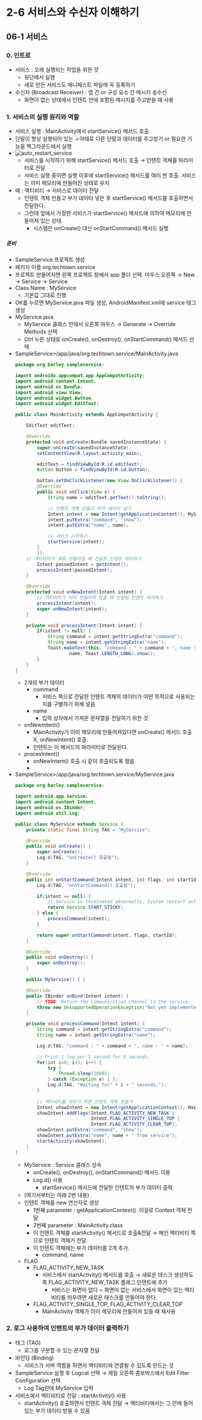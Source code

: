 # 2-6 서비스와 수신자 이해하기
## 06-1 서비스

### 0. 인트로 
* 서비스 : 오래 실행되는 작업을 위한 것
  * 뒷단에서 실행
  * 새로 만든 서비스도 매니페스트 파일에 꼭 등록하기
* 수신자 (Broadcast Receiver) : 앱 간 or 구성 요소 간 메시지 송수신
  * 화면이 없는 상태에서 인텐트 안에 포함된 메시지를 주고받을 때 사용

### 1. 서비스의 실행 원리와 역할
* 서비스 실행 : MainActivity에서 startService() 메서드 호출
* 단말이 항상 실행되어 있는 ㅅ아태로 다른 단말과 데이터를 주고받기 or 필요한 기능을 백그라운드에서 실행
* ![auto_restart_service](image/auto_restart_service.png)
  * 서비스를 시작하기 위해 startService() 메서드 호출 → 인텐트 객체를 파라미터로 전달
  * 서비스 실행 중이면 실행 이후에 startService() 메서드를 여러 번 호출. 서비스는 이미 메모리에 만들어진 상태로 유지
* 예 : 액티비티 → 서비스로 데이터 전달
  * 인텐트 객체 만들고 부가 데이터 넣은 후 startService() 메서드를 호출하면서 전달한다.
  * 그런데 앞에서 가정한 서비스가 startService() 메서드에 의하여 메모리에 만들어져 있는 상태.
    * 시스템은 onCreate() 대신 onStartCommand() 메서드 실행
##### 준비
* SampleService 프로젝트 생성
* 패키지 이름 org.techtown.service
* 프로젝트 만들어지면 왼쪽 프로젝트 창에서 app 폴더 선택. 마우스 오른쪽 → New → Service → Service
* Class Name : MyService
  * 기본값 그대로 진행
* OK를 누르면 MyService.java 파일 생성, AndroidManifest.xml에 service 태그 생성
* MyService.java
  * MyService 클래스 안에서 오른쪽 마우스 → Generate → Override Methods 선택
  * Ctrl 누른 상태로 onCreate(), onDestroy(), onStartCommand() 메서드 선택
* SampleService>/app/java/org.techtown.service/MainActivity.java
    ```java
    package org.barley.sampleservice;

    import androidx.appcompat.app.AppCompatActivity;
    import android.content.Intent;
    import android.os.Bundle;
    import android.view.View;
    import android.widget.Button;
    import android.widget.EditText;

    public class MainActivity extends AppCompatActivity {

        EditText editText;

        @Override
        protected void onCreate(Bundle savedInstanceState) {
            super.onCreate(savedInstanceState);
            setContentView(R.layout.activity_main);

            editText = findViewById(R.id.editText);
            Button button = findViewById(R.id.button);

            button.setOnClickListener(new View.OnClickListener() {
            @Override
            public void onClick(View v) {
                String name = editText.getText().toString();

                // 인텐트 객체 만들고 부가 데이터 넣기
                Intent intent = new Intent(getApplicationContext(), MyService.class);
                intent.putExtra("command", "show");
                intent.putExtra("name", name);

                // 서비스 시작하기
                startService(intent);
            }
            });
        // 액티비티가 새로 만들어질 때 전달된 인텐트 처리하기
            Intent passedIntent = getIntent();
            processIntent(passedIntent);
        }

        @Override
        protected void onNewIntent(Intent intent) {
            // 액티비티가 이미 만들어져 있을 때 전달된 인텐트 처리하기
            processIntent(intent);
            super.onNewIntent(intent);
        }

        private void processIntent(Intent intent) {
            if(intent != null) {
                String command = intent.getStringExtra("command");
                String name = intent.getStringExtra("name");
                Toast.makeText(this, "command : " + command + ", name : " +
                        name, Toast.LENGTH_LONG).show();
            }
        }
    }
    ```
  * 2개의 부가 데이터
    * command
      * 서비스 쪽으로 전달한 인텐트 객체의 데이터가 어떤 목적으로 사용되는지를 구별하기 위해 넣음
    * name
      * 입력 상자에서 가져온 문자열을 전달하기 위한 것
  * onNewIntent()
    * MainActivity가 이미 메모리에 만들어져있다면 onCreate() 메서드 호출 X, onNewIntent() 호출.
    * 인텐트는 이 메서드의 파라미터로 전달된다.
  * procesIntent()
    * onNewIntent() 호출 시 같이 호출되도록 했음
    * 
* SampleService>/app/java/org.techtown.service/MyService.java
    ```java
    package org.barley.sampleservice;

    import android.app.Service;
    import android.content.Intent;
    import android.os.IBinder;
    import android.util.Log;

    public class MyService extends Service {
        private static final String TAG = "MyService";

        @Override
        public void onCreate() {
            super.onCreate();
            Log.d(TAG, "onCreate() 호출됨");
        }

        @Override
        public int onStartCommand(Intent intent, int flags, int startId) {
            Log.d(TAG, "onStartCommand() 호출됨");

            if(intent == null) {
                // Service is terminated abnormally. System restart automatically.
                return Service.START_STICKY;
            } else {
                processCommand(intent);
            }

            return super.onStartCommand(intent, flags, startId);
        }

        @Override
        public void onDestroy() {
            super.onDestroy();
        }

        public MyService() { }

        @Override
        public IBinder onBind(Intent intent) {
            // TODO: Return the communication channel to the service.
            throw new UnsupportedOperationException("Not yet implemented");
        }

        private void processCommand(Intent intent) {
            String command = intent.getStringExtra("command");
            String name = intent.getStringExtra("name");

            Log.d(TAG, "command : " + command + ", name : " + name);

            // Print 1 log per 1 second for 5 seconds.
            for(int i=0; i<5; i++) {
                try {
                    Thread.sleep(1000);
                } catch (Exception e) { };
                Log.d(TAG, "Waiting for" + i + " seconds.");
            }
            
            // 액티비티를 띄우기 위한 인텐트 객체 만들기
            Intent showIntent = new Intent(getApplicationContext(), MainActivity.class);
            showIntent.addFlags(Intent.FLAG_ACTIVITY_NEW_TASK |
                                Intent.FLAG_ACTIVITY_SINGLE_TOP |
                                Intent.FLAG_ACTIVITY_CLEAR_TOP);
            showIntent.putExtra("command", "show");
            showIntent.putExtra("name", name + " from service");
            startActivity(showIntent);
        }
    }
    ```
  * MyService : Service 클래스 상속
    * onCreate(), onDestroy(), onStartCommand() 메서드 이용
    * Log.d() 사용
      * startService() 메서드에 전달한 인텐트의 부가 데이터 출력
  * (여기서부터는 아래 2번 내용)
  * 인텐트 객체를 new 연산자로 생성
    * 1번째 parameter : getApplicationContext(). 이걸로 Context 객체 전달
    * 2번째 parameter : MainActivity.class
    * 이 인텐트 객체를 startActivity() 메서드로 호출&전달 → 메인 액티비티 쪽으로 인텐트 객체가 전달.
    * 이 인텐트 객체에는 부가 데이터를 2개 추가.
      * command, name
  * FLAG
    * FLAG_ACTIVITY_NEW_TASK
      * 서비스에서 startActivity() 메서드를 호출 → 새로운 태스크 생성하도록 FLAG_ACTIVITY_NEW_TASK 플래그 인텐트에 추가
        * 서비스는 화면이 없다 = 화면이 없는 서비스에서 화면이 있는 액티비티를 띄우려면 새로운 태스크를 만들어야 한다.
    * FLAG_ACTIVITY_SINGLE_TOP, FLAG_ACTIVITY_CLEAR_TOP
      * MainActivity 객체가 이미 메모리에 만들어져 있을 때 재사용

### 2. 로그 사용하여 인텐트의 부가 데이터 출력하기
* 태그 (TAG)
  * 로그를 구분할 수 있는 문자열 전달
* 바인딩 (Binding)
  * 서비스가 서버 역할을 하면서 액티비티와 연결될 수 있도록 만드는 것
* SampleService 실행 후 Logcat 선택 → 제일 오른쪽 콤보박스에서 Edit Filter Configuration 선택
  * Log Tag란에 MyService 입력
* 서비스에서 액티비티로 전달 : startActivity() 사용
  * startActivity() 호출하면서 인텐트 객체 전달 → 액티비티에서는 그 안에 들어 있는 부가 데이터 받을 수 있음
  